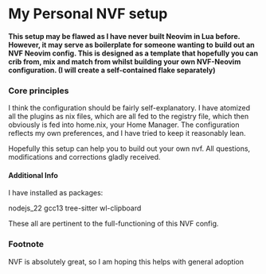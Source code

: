 # My Personal NVF setup

#### This setup may be flawed as I have never built Neovim in Lua before. However, it may serve as boilerplate for someone wanting to build out an NVF Neovim config. This is designed as a template that hopefully you can crib from, mix and match from whilst building your own NVF-Neovim configuration. (I will create a self-contained flake separately) 

### Core principles

I think the configuration should be fairly self-explanatory. I have atomized all the plugins as nix files, which are all fed to the registry file, which then obviously is fed into home.nix, your Home Manager. The configuration reflects my own preferences, and I have tried to keep it reasonably lean.

Hopefully this setup can help you to build out your own nvf.
All questions, modifications and corrections gladly received.

#### Additional Info

I have installed as packages:

nodejs_22
gcc13
tree-sitter
wl-clipboard

These all are pertinent to the full-functioning of this NVF config.

### Footnote

NVF is absolutely great, so I am hoping this helps with general adoption
